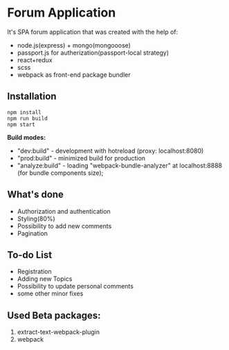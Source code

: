 Forum Application
=========================
It's SPA forum application that was created with the help of:
* node.js(express) + mongo(mongooose)
* passport.js for autherization(passport-local strategy)
* react+redux
* scss
* webpack as front-end package bundler

## Installation
```
npm install
npm run build
npm start
```
<b>Build modes:</b>
* "dev:build" - development with hotreload (proxy: localhost:8080)
* "prod:build" - minimized build for production
* "analyze:build" - loading "webpack-bundle-analyzer" at localhost:8888 (for bundle components size);

## What's done
* Authorization and authentication
* Styling(80%)
* Possibility to add new comments
* Pagination

## To-do List
* Registration
* Adding new Topics
* Possibility to update personal comments
* some other minor fixes

## Used Beta packages:
1. extract-text-webpack-plugin
2. webpack